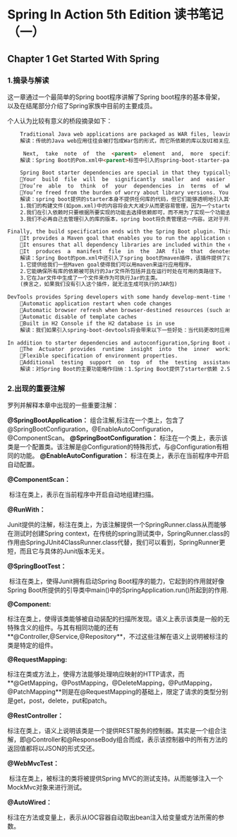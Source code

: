 # Spring In Action 5th Edition 读书笔记（一）



## Chapter 1 Get Started With Spring



### 1.摘录与解读

这一章通过一个最简单的Spring boot程序讲解了Spring boot程序的基本骨架，以及在结尾部分介绍了Spring家族中目前的主要成员。

个人认为比较有意义的桥段摘录如下：

```html
 	Traditional Java web applications are packaged as WAR files, leaving JAR filesthe packaging of choice for libraries and the occasional desktop UI application.The choice of JAR packaging is a cloud-minded choice. Whereas WAR files are per-fectly suitable for deploying to a traditional Java application server, they’re not a natural  fit  for  most  cloud  platforms.
	解读：传统的Java web应用往往会被打包成War包的形式，而它所依赖的库以及UI相关应用则会被打包成Jar包的形式。而基于云的应用往往会选择打包成Jar包的形式。打包成War包更适合传统Java Web应用进行部署，但它们并非天然适合绝大多数云平台。
```

```html
	 Next,  take  note  of  the  <parent>  element  and,  more  specifically,  its  <version>child. This specifies that your project has spring-boot-starter-parent as its parentPOM.  Among  other  things,  this  parent  POM  provides  dependency  management  forseveral libraries commonly used in Spring projects. For those libraries covered by the parent POM, you won’t have to specify a version, as it’s inherited from the parent.
	解读：Spring Boot的Pom.xml中<parent>标签中引入的spring-boot-starter-parent使得我们无需再管理应用中引入的依赖的版本。(这些依赖必须是以spring-boot-strater-xxx的形式引入的)
```

```html
	Spring Boot starter dependencies are special in that they typically don’t have any  library  code  themselves,  but  instead  transitively  pull  in  other  libraries.  Theses tarter dependencies offer three primary benefits:
	Your  build  file  will  be  significantly  smaller  and  easier  to  manage  because  you won’t need to declare a dependency on every library you might need.
	You’re  able  to  think  of  your  dependencies  in  terms  of  what  capabilities  they provide, rather than in terms of library names. If you’re developing a web application, you’ll add the web starter dependency rather than a laundry list of individual libraries that enable you to write a web application.
	You’re freed from the burden of worry about library versions. You can trust that for a given version of Spring Boot, the versions of the libraries brought in tran-sitively  will  be  compatible.  You  only  need  to  worry  about  which  version  of Spring Boot you’re using.
	解读：spring boot提供的starter本身不提供任何库的代码，但它们能够透明地引入其他库，由starter依赖的形式来引入第三方库主要有三个优点：
	1.我们的构建文件(如pom.xml)中的内容将会大大减少从而更容易管理，因为一个starter依赖包含了许多库的依赖。
	2.我们在引入依赖时只要根据所要实现的功能去选择依赖即可，而不用为了实现一个功能去记忆并引入大量的库。
	3.我们不必再自己去管理引入的库的版本，spring boot将负责管理这一内容。这对于开发者来说是极大的利好，因为我们自己引入库时经常会因为版本选择不当而引发问题。
```

```html
Finally, the build specification ends with the Spring Boot plugin. This plugin performs a few important functions:
	It provides a Maven goal that enables you to run the application using Maven.
	It ensures that all dependency libraries are included within the executable JAR file and available on the runtime classpath.
	It  produces  a  manifest  file  in  the  JAR  file  that  denotes  the  bootstrap  class as the main class for the executable JAR.
	解读：Spring Boot的pom.xml中还引入了spring boot的maven插件，该插件提供了以下几个重要功能：
	1.它提供给我们一些Maven goal使得我们可以用maven来运行应用程序。
	2.它能确保所有库的依赖被可执行的Jar文件所包括并且在运行时处在可用的类路径下。
	3.它在Jar文件中生成了一个文件来作为可执行Jar的主类。
	(换言之，如果我们没有引入这个插件，就无法生成可执行的JAR包)
```

```html
DevTools provides Spring developers with some handy develop-ment-time tools. Among those are
	Automatic application restart when code changes
	Automatic browser refresh when browser-destined resources (such as templates,JavaScript, stylesheets, and so on) change
	Automatic disable of template caches
	Built in H2 Console if the H2 database is in use
	解读：我们如果引入spring-boot-devtools将会带来以下一些好处：当代码更改时应用程序会自动重启；当静态文件更改后浏览器会自动刷新；自动禁用模板的缓存；如果使用了H2将会提供一个H2的控制台；
```

```html
In addition to starter dependencies and autoconfiguration,Spring Boot also offers a handful of other useful features:
	The  Actuator  provides  runtime  insight  into  the  inner  workings  of  an  application, including metrics, thread dump information, application health, and envi-ronment properties available to the application.
	Flexible specification of environment properties.
	Additional  testing  support  on  top  of  the  testing  assistance  found  in  the  core framework.
	解读：对Spring Boot的主要功能略作归纳：1.Spring Boot提供了starter依赖 2.Spring Boot提供了自动配置  3.Spring Boot提供了Actuator来监控程序运行时的情况 4.灵活的读取环境属性的方式 5.Spring Boot提供了额外的测试支持。
```

### 2.出现的重要注解

罗列并解释本章中出现的一些重要注解：

**@SpringBootApplication：**
	组合注解,标注在一个类上，包含了@SpringBootConfiguration，@EnableAutoConfiguration，@ComponentScan。
**@SpringBootConfiguration：**
	标注在一个类上，表示该类是一个配置类。该注解是@Configuration的特殊形式，与@Configuration有相同的功能。
**@EnableAutoConfiguration：**
	标注在类上，表示在当前程序中开启自动配置。

**@ComponentScan：**

​	标注在类上，表示在当前程序中开启自动地组建扫描。

**@RunWith：**

​	Junit提供的注解，标注在类上，为该注解提供一个SpringRunner.class从而能够在测试时创建Spring context，在传统的spring测试类中，SpringRunner.class的作用由SpringJUnit4ClassRunner.class代替，我们可以看到，SpringRunner更短，而且它与具体的Junit版本无关。

**@SpringBootTest：**

​	标注在类上，使得Junit拥有启动Spring Boot程序的能力，它起到的作用就好像Spring Boot所提供的引导类中main()中的SpringApplication.run()所起到的作用.

**@Component:**

​	标注在类上，使得该类能够被自动装配的扫描所发现。语义上表示该类是一般的无特殊含义的组件。与其有相同功能的还有**@Controller,@Service,@Repository**，不过这些注解在语义上说明被标注的类是特定的组件。

**@RequestMapping:**

​	标注在类或方法上，使得方法能够处理响应映射的HTTP请求，而**@GetMapping，@PostMapping，@DeleteMapping，@PutMapping，@PatchMapping**则是在@RequestMapping的基础上，限定了请求的类型分别是get，post，delete，put和patch。

**@RestController：**

​	标注在类上，语义上说明该类是一个提供REST服务的控制器。其实是一个组合注解，即@Controller和@ResponseBody组合而成，表示该控制器中的所有方法的返回值都将以JSON的形式交还。

**@WebMvcTest：**

​	标注在类上，被标注的类将被提供Spring MVC的测试支持。从而能够注入一个MockMvc对象来进行测试。

**@AutoWired：**

​	标注在方法或变量上，表示从IOC容器自动取出bean注入给变量或方法所需的参数。